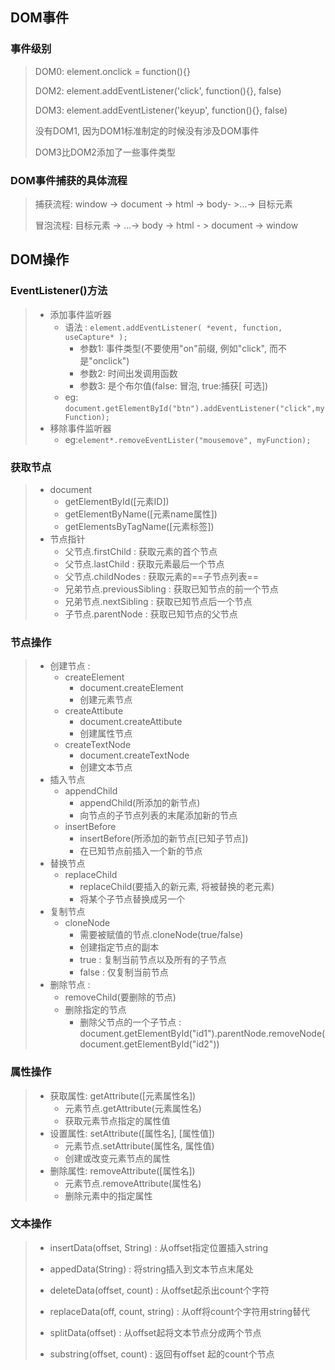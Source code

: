## DOM事件

### 事件级别

> DOM0: element.onclick = function(){}
>
> DOM2: element.addEventListener('click', function(){}, false)
>
> DOM3: element.addEventListener('keyup', function(){}, false)
>
> 没有DOM1, 因为DOM1标准制定的时候没有涉及DOM事件
>
> DOM3比DOM2添加了一些事件类型



### DOM事件捕获的具体流程

> 捕获流程:  window -> document -> html -> body- >...-> 目标元素
>
> 冒泡流程: 目标元素 -> ...-> body -> html - > document -> window



## DOM操作

### EventListener()方法

> - 添加事件监听器
>   - 语法 : `element.addEventListener( *event, function, useCapture* );`
>     - 参数1: 事件类型(不要使用"on"前缀, 例如"click", 而不是"onclick")
>     - 参数2: 时间出发调用函数
>     - 参数3: 是个布尔值(false: 冒泡, true:捕获[ 可选])
>   - eg: `document.getElementById("btn").addEventListener("click",myFunction);`
> - 移除事件监听器
>   - eg:`element*.removeEventLister("mousemove", myFunction);`

### 获取节点

> - document
>   - getElementById([元素ID])
>   - getElementByName([元素name属性])
>   - getElementsByTagName([元素标签])
> - 节点指针
>   - 父节点.firstChild : 获取元素的首个节点
>   - 父节点.lastChild : 获取元素最后一个节点
>   - 父节点.childNodes : 获取元素的==子节点列表==
>   - 兄弟节点.previousSibling : 获取已知节点的前一个节点
>   - 兄弟节点.nextSibling : 获取已知节点后一个节点
>   - 子节点.parentNode : 获取已知节点的父节点

### 节点操作

> - 创建节点 : 
>   - createElement
>     - document.createElement
>     - 创建元素节点
>   - createAttibute
>     - document.createAttibute
>     - 创建属性节点
>   - createTextNode
>     - document.createTextNode
>     - 创建文本节点
> - 插入节点
>   - appendChild
>     - appendChild(所添加的新节点)
>     - 向节点的子节点列表的末尾添加新的节点
>   - insertBefore
>     - insertBefore(所添加的新节点[已知子节点])
>     - 在已知节点前插入一个新的节点
> - 替换节点
>   - replaceChild
>     - replaceChild(要插入的新元素, 将被替换的老元素)
>     - 将某个子节点替换成另一个
> - 复制节点
>   - cloneNode
>     - 需要被赋值的节点.cloneNode(true/false)
>     - 创建指定节点的副本
>     - true : 复制当前节点以及所有的子节点
>     - false : 仅复制当前节点
> - 删除节点 : 
>   - removeChild(要删除的节点)
>   - 删除指定的节点
>     - 删除父节点的一个子节点 : document.getElementById("id1").parentNode.removeNode(document.getElementById("id2"))

### 属性操作

> - 获取属性: getAttribute([元素属性名])
>   - 元素节点.getAttribute(元素属性名)
>   - 获取元素节点指定的属性值
> - 设置属性: setAttribute([属性名], [属性值])
>   - 元素节点.setAttribute(属性名, 属性值)
>   - 创建或改变元素节点的属性
> - 删除属性: removeAttribute([属性名])
>   - 元素节点.removeAttribute(属性名)
>   - 删除元素中的指定属性

### 文本操作

> - insertData(offset, String)   :    从offset指定位置插入string
>
> - appedData(String)   :   将string插入到文本节点末尾处
>
> - deleteData(offset, count)  :    从offset起杀出count个字符
> - replaceData(off, count, string)    :    从off将count个字符用string替代
> - splitData(offset)   :   从offset起将文本节点分成两个节点
> - substring(offset, count)    :   返回有offset 起的count个节点





